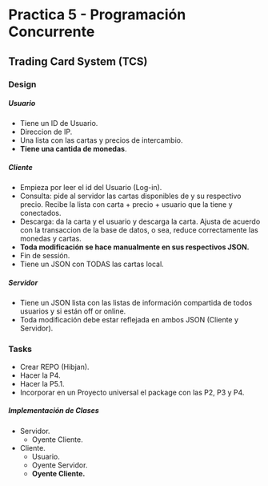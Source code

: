 # Practica 5 - Programación Concurrente

## Trading Card System (TCS)

### Design

##### Usuario

- Tiene un ID de Usuario.
- Direccion de IP.
- Una lista con las cartas y precios de intercambio.
- **Tiene una cantida de monedas**.

##### Cliente

- Empieza por leer el id del Usuario (Log-in).
- Consulta: pide al servidor las cartas disponibles de y su respectivo precio. Recibe la lista con carta + precio + usuario que la tiene y conectados.
- Descarga: da la carta y el usuario y descarga la carta. Ajusta de acuerdo con la transaccion de la base de datos, o sea, reduce correctamente las monedas y cartas.
- **Toda modificación se hace manualmente en sus respectivos JSON.**
- Fin de sessión.
- Tiene un JSON con TODAS las cartas local.

##### Servidor

- Tiene un JSON lista con las listas de información compartida de todos usuarios y si están off or online.
- Toda modificación debe estar reflejada en ambos JSON (Cliente y Servidor).

### Tasks

- Crear REPO (Hibjan).
- Hacer la P4.
- Hacer la P5.1.
- Incorporar en un Proyecto universal el package con las P2, P3 y P4.

##### Implementación de Clases

- Servidor.
    - Oyente Cliente.
- Cliente.
    - Usuario.
    - Oyente Servidor.
    - **Oyente Cliente.**
